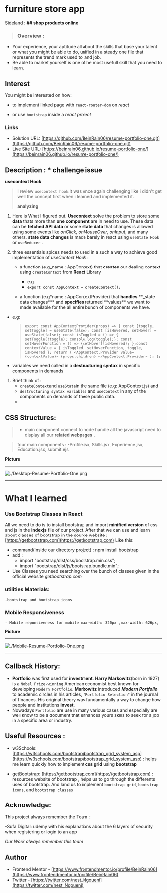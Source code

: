 # furniture store app

Sideland : **## shop products online**

> ### Overview :

- Your experience, your aptitude all about the skills that base your talent or what you might be able to do, unified in a steady one file that represents the trend mark used to land job.
- Be able to market yourself is one of he most usefull skill that you need to learn.

## Interest

You might be interested on how:

- to implement linked page with `react-router-dom` on _react_

- or use `bootstrap` inside a _react project_

### Links

- Solution URL: [https://github.com/BeinRain06/resume-portfolio-one.git](https://github.com/BeinRain06/resume-portfolio-one.git)
- Live Site URL: [https://beinrain06.github.io/resume-portfolio-one/](https://beinrain06.github.io/resume-portfolio-one/)

## Description : \* challenge issue

**usecontext Hook**

> I review `usecontext hook`.It was once again challenging like i didn't get well the concept first when i learned and implemented it.
>
> **analyzing**

1.  Here is What I figured out. **Usecontext** solve the problem to store some **data** thats more than **one component** are in need to use. These data can be **fetched API data** or some **state data** that changes is allowed using some events like _onClick_, _onMouseOver_, _onInput_, and many others. **state data changes** is made barely in react using `useState Hook` or `useReducer` .
2.  three essentials spices needs to used in a such a way to achieve good implementation of _useContext Hook_ :

    - a function (e.g_name : AppContext) that **creates** our dealing context using `createContext` from **React** Library

      - e.g
      - `export const AppContext = createContext();`

    - a function (e.g\*name : AppContextProvider) that **handles** \*\*\_state data changes**\* and **specifies** returned **values\*\* we want to made available for the all entire bunch of components we have.

- e.g:

  > `export const AppContextProvider(props) => { const [toggle, setToggle] = useState(false); const [isHovered, setHover] = useState(false);
const isToggled = () => { setToggle(!toggle); console.log(toggle);}; const setHoverFunction = () => {setHover(!isHovered); };const contextValue = { isToggled, setHoverFunction, toggle, isHovered }; return (
<AppContext.Provider value={contextValue}>
{props.children}
</AppContext.Provider>
);
};`

- variables we need called in a **destructuring syntax** in specific components in demands

1. Brief think of :
   - `createContext`and `useState`in the same file (e.g: AppContext.js) and
   - `destructuring syntax variables` and `useContext` in any of the components on demands of these public data.
   -

## CSS Structures:

> - <App/> main component connect to node handle all the javascript need to display all our **related webpages** ,

> four main components :
> -Profile.jsx, Skills.jsx, Experience.jsx, Education.jsx, submit.ejs

**Picture**

---

![./Desktop-Resume-Portfolio-One.png](./Desktop-Resume-Portfolio-One.png)

---

# What I learned

### Use Bootstrap Classes in React

All we need to do is to install bootstrap and import **minified version** of css and js in the **indexjs** file of our project.
After that we can use and learn about classes of bootstrap in the source website : [https://getbootstrap.com](https://getbootstrap.com)
Like this:

- command(inside our directory project) : npm install bootstrap
- add :
  - import "bootstrap/dist/css/bootstrap.min.css";
  - import "bootstrap/dist/js/bootstrap.bundle.min";
- Use Classes you need searching over the bunch of classes given in the official website _getbootstrap.com_

### utilities Materials:

    -bootstrap and bootstrap icons

### Mobile Responsiveness

    - Mobile reponsiveness for mobile max-width: 320px ,max-width: 626px,

**Picture**

---

![./Mobile-Resume-Portfolio-One.png](./Mobile-Resume-Portfolio-One.png)

---

## Callback History:

- **Portfolio** was first used for **investment**. **Harry Markowitz**(born in 1927) is a `Nobel Prize-winning` American economist best known for developing `Modern Portfolio`. **Markowitz** introduced **_Modern Portfolio_** to academic circles in his articles, `"Portfolio Selection"` in the journal of finances. His original theory was fundamentally a way to change how people and institutions **invest**.
- Nowadays `Portfolio` are use in many various cases and especially are well know to be a document that enhances yours skills to seek for a job in a specific area or industry.

## Useful Resources :

- w3Schools: [https://w3schools.com/bootstrap/bootstrap_grid_system_asp](https://w3schools.com/bootstrap/bootstrap_grid_system_asp) : helps me learn quickly how to implement **css grid** using **bootstrap**

- getBootstrap: [https://getbootstrap.com](https://getbootstrap.com) : resources website of bootstrap , helps us to go through the differents uses of bootstrap. And land us to implement `bootstrap grid`, `bootstrap icons`, and `bootstrap classes`

## Acknowledge:

This project always remember the Team :

-Sufa Digital: udemy with his explanations about the 6 layers of security when registering or login to an app

_Our Work always remember this team_

## Author

- Frontend Mentor - [https://www.frontendmentor.io/profile/BeinRain06](https://www.frontendmentor.io/profile/BeinRain06)
- Twitter - [https://twitter.com/nest_Ngoueni](https://twitter.com/nest_Ngoueni)
